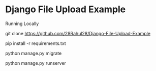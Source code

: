 # Django File Upload Example
Running Locally

git clone https://github.com/28Rahul28/Django-File-Upload-Example

pip install -r requirements.txt

python manage.py migrate

python manage.py runserver 
